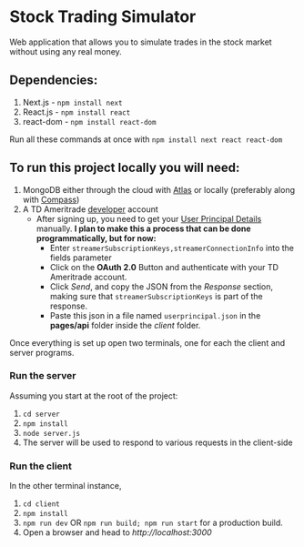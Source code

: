 # Stock Trading Simulator

Web application that allows you to simulate trades in the stock market without
using any real money.

## Dependencies:
1. Next.js - `npm install next`
2. React.js - `npm install react`
3. react-dom - `npm install react-dom`

Run all these commands at once with `npm install next react react-dom`

## To run this project locally you will need:

1. MongoDB either through the cloud with [Atlas](https://www.mongodb.com/atlas/database) or locally (preferably along with [Compass](https://www.mongodb.com/products/compass))
2. A TD Ameritrade [developer](https://developer.tdameritrade.com/) account
    - After signing up, you need to get your [User Principal Details](https://developer.tdameritrade.com/user-principal/apis/get/userprincipals-0) manually.
        **I plan to make this a process that can be done programmatically, but for now:**
        - Enter `streamerSubscriptionKeys,streamerConnectionInfo` into the fields parameter
        - Click on the **OAuth 2.0** Button and authenticate with your TD Ameritrade account.
        - Click *Send*, and copy the JSON from the *Response* section, making sure that `streamerSubscriptionKeys` is part of the response.
        - Paste this json in a file named `userprincipal.json` in the **pages/api** folder inside the *client* folder.

Once everything is set up open two terminals, one for each the client and server programs.

### Run the server
Assuming you start at the root of the project:
1. `cd server`
2. `npm install`
3. `node server.js`
4. The server will be used to respond to various requests in the client-side

### Run the client
In the other terminal instance,
1. `cd client`
2. `npm install`
3. `npm run dev` OR `npm run build; npm run start` for a production build.
4. Open a browser and head to *http://localhost:3000*